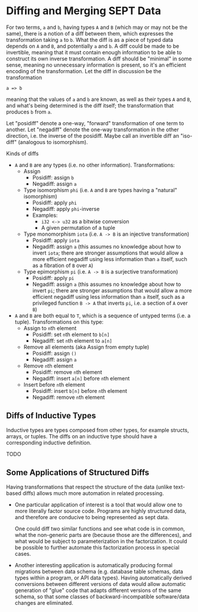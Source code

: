 # Diffing and Merging SEPT Data

For two terms, `a` and `b`, having types `A` and `B` (which may or may not be the same), there is a notion of a diff between them, which expresses the transformation taking `a` to `b`.  What the diff is as a piece of typed data depends on `A` and `B`, and potentially `a` and `b`.  A diff could be made to be invertible, meaning that it must contain enough information to be able to construct its own inverse transformation.  A diff should be "minimal" in some sense, meaning no unnecessary information is present, so it's an efficient encoding of the transformation.  Let the diff in discussion be the transformation

    a => b

meaning that the values of `a` and `b` are known, as well as their types `A` and `B`, and what's being determined is the diff itself; the transformation that produces `b` from `a`.

Let "posidiff" denote a one-way, "forward" transformation of one term to another.  Let "negadiff" denote the one-way transformation in the other direction, i.e. the inverse of the posidiff.  Maybe call an invertible diff an "iso-diff" (analogous to isomorphism).

Kinds of diffs
-   `A` and `B` are any types (i.e. no other information).  Transformations:
    -   Assign
        -   Posidiff: assign `b`
        -   Negadiff: assign `a`
    -   Type isomorphism `phi` (i.e. `A` and `B` are types having a "natural" isomorphism)
        -   Posidiff: apply `phi`
        -   Negadiff: apply `phi`-inverse
        -   Examples:
            -   `i32 <-> u32` as a bitwise conversion
            -   A given permutation of a tuple
    -   Type monomorphism `iota` (i.e. `A -> B` is an injective transformation)
        -   Posidiff: apply `iota`
        -   Negadiff: assign `a` (this assumes no knowledge about how to invert `iota`; there are stronger
            assumptions that would allow a more efficient negadiff using less information than `a` itself,
            such as a fibration of `B` over `A`)
    -   Type epimorphism `pi` (i.e. `A -> B` is a surjective transformation)
        -   Posidiff: apply `pi`
        -   Negadiff: assign `a` (this assumes no knowledge about how to invert `pi`; there are stronger
            assumptions that would allow a more efficient negadiff using less information than `a` itself,
            such as a privileged function `B -> A` that inverts `pi`, i.e. a section of `A` over `B`)
-   `A` and `B` are both equal to `T`, which is a sequence of untyped terms (i.e. a tuple).  Transformations on this type:
    -   Assign to `n`th element
        -   Posidiff: set `n`th element to `b[n]`
        -   Negadiff: set `n`th element to `a[n]`
    -   Remove all elements (aka Assign from empty tuple)
        -   Posidiff: assign `()`
        -   Negadiff: assign `a`
    -   Remove `n`th element
        -   Posidiff: remove `n`th element
        -   Negadiff: insert `a[n]` before `n`th element
    -   Insert before `n`th element
        -   Posidiff: insert `b[n]` before `n`th element
        -   Negadiff: remove `n`th element

## Diffs of Inductive Types

Inductive types are types composed from other types, for example structs, arrays, or tuples.  The diffs on an inductive type should have a corresponding inductive definition.

TODO

## Some Applications of Structured Diffs

Having transformations that respect the structure of the data (unlike text-based diffs) allows much more automation in related processing.
-   One particular application of interest is a tool that would allow one to more literally factor source code.  Programs are highly structured data, and therefore are conducive to being represented as sept data.

    One could diff two similar functions and see what code is in common, what the non-generic parts are (because those are the differences), and what would be subject to parameterization in the factorization.  It could be possible to further automate this factorization process in special cases.

-   Another interesting application is automatically producing formal migrations between data schema (e.g. database table schemas, data types within a program, or API data types).  Having automatically derived conversions between different versions of data would allow automatic generation of "glue" code that adapts different versions of the same schema, so that some classes of backward-incompatible software/data changes are eliminated.
